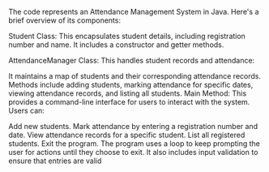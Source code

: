 The code represents an Attendance Management System in Java. Here's a brief overview of its components:

Student Class: This encapsulates student details, including registration number and name. It includes a constructor and getter methods.

AttendanceManager Class: This handles student records and attendance:

It maintains a map of students and their corresponding attendance records.
Methods include adding students, marking attendance for specific dates, viewing attendance records, and listing all students.
Main Method: This provides a command-line interface for users to interact with the system. Users can:

Add new students.
   Mark attendance by entering a registration number and date.
   View attendance records for a specific student.
   List all registered students.
   Exit the program.
The program uses a loop to keep prompting the user for actions until they choose to exit. It also includes input validation to ensure that entries are valid
